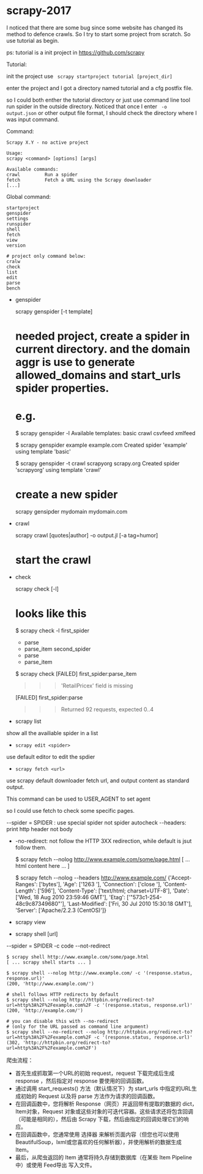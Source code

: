 # scrapy-2017

I noticed that there are some bug since some website has changed its method to defence crawls. So I try to start some project from scratch. So use tutorial as begin. 

ps: tutorial is a init project in https://github.com/scrapy


Tutorial:

init the project use ` scrapy startproject tutorial [project_dir]` 

enter the project and I got a directory named tutorial and a cfg postfix file.

so I could both enther the tutorial directory or just use command line tool run spider in the outside directory. Noticed that once I enter ` -o output.json` or other output file format, I should check the directory where I was input command.


Command:

    Scrapy X.Y - no active project

    Usage:
    scrapy <command> [options] [args]

    Available commands:
    crawl         Run a spider
    fetch         Fetch a URL using the Scrapy downloader
    [...]


Global command:

    startproject
    genspider
    settings
    runspider
    shell
    fetch
    view
    version

    # project only command below:
    cralw
    check
    list
    edit
    parse
    bench


+ genspider

    scrapy genspider [-t template] <name> <domain>
    # needed project, create a spider in current directory. and the domain aggr is use to generate allowed_domains and start_urls spider properties.

    # e.g.
    $ scrapy genspider -l
    Available templates:
    basic
    crawl
    csvfeed
    xmlfeed

    $ scrapy genspider example example.com
    Created spider 'example' using template 'basic'

    $ scrapy genspider -t crawl scrapyorg scrapy.org
    Created spider 'scrapyorg' using template 'crawl'


    # create a new spider
    scrapy gensipder mydomain mydomain.com

+ crawl
    
    scrapy crawl [quotes|author] -o output.jl [-a tag=humor]
    # start the crawl

+ check

    scrapy check [-l] <spider>

    # looks like this 
    $ scrapy check -l
    first_spider
    * parse
    * parse_item
    second_spider
    * parse
    * parse_item

    $ scrapy check
    [FAILED] first_spider:parse_item
    >>> 'RetailPricex' field is missing

    [FAILED] first_spider:parse
    >>> Returned 92 requests, expected 0..4

+ scrapy list 

show all the availiable spider in a list

+ `scrapy edit <spider>`

use default editor to edit the spdier 

+ `scrapy fetch <url>`

use scrapy default downloader fetch url, and output content as standard output.

This command can be used to USER_AGENT to set agent

so I could use fetch to check some specific pages.

--spider = SPIDER : use special spider not spider autocheck
--headers: print http header not body
- -no-redirect: not follow the HTTP 3XX redirection, while default is jsut follow them.

    $ scrapy fetch --nolog http://www.example.com/some/page.html
    [ ... html content here ... ]

    $ scrapy fetch --nolog --headers http://www.example.com/
    {'Accept-Ranges': ['bytes'],
    'Age': ['1263   '],
    'Connection': ['close     '],
    'Content-Length': ['596'],
    'Content-Type': ['text/html; charset=UTF-8'],
    'Date': ['Wed, 18 Aug 2010 23:59:46 GMT'],
    'Etag': ['"573c1-254-48c9c87349680"'],
    'Last-Modified': ['Fri, 30 Jul 2010 15:30:18 GMT'],
    'Server': ['Apache/2.2.3 (CentOS)']}

+ scrapy view <url>

+ scrapy shell [url]

--spider = SPIDER
-c code
--not-redirect 

    $ scrapy shell http://www.example.com/some/page.html
    [ ... scrapy shell starts ... ]

    $ scrapy shell --nolog http://www.example.com/ -c '(response.status, response.url)'
    (200, 'http://www.example.com/')

    # shell follows HTTP redirects by default
    $ scrapy shell --nolog http://httpbin.org/redirect-to?url=http%3A%2F%2Fexample.com%2F -c '(response.status, response.url)'
    (200, 'http://example.com/')

    # you can disable this with --no-redirect
    # (only for the URL passed as command line argument)
    $ scrapy shell --no-redirect --nolog http://httpbin.org/redirect-to?url=http%3A%2F%2Fexample.com%2F -c '(response.status, response.url)'
    (302, 'http://httpbin.org/redirect-to?url=http%3A%2F%2Fexample.com%2F')


爬虫流程：
+ 首先生成抓取第一个URL的初始 request，request 下载完成后生成 response ，然后指定对 response 要使用的回调函数。
+ 通过调用 start_requests() 方法（默认情况下）为 start_urls 中指定的URL生成初始的 Request 以及将 parse 方法作为请求的回调函数。
+ 在回调函数中，您将解析 Response（网页）并返回带有提取的数据的 dict，Item对象，Request 对象或这些对象的可迭代容器。这些请求还将包含回调（可能是相同的），然后由 Scrapy 下载，然后由指定的回调处理它们的响应。
+ 在回调函数中，您通常使用 选择器 来解析页面内容（但您也可以使用BeautifulSoup，lxml或您喜欢的任何解析器），并使用解析的数据生成 Item。
+ 最后，从爬虫返回的 Item 通常将持久存储到数据库（在某些 Item Pipeline 中）或使用 Feed导出 写入文件。